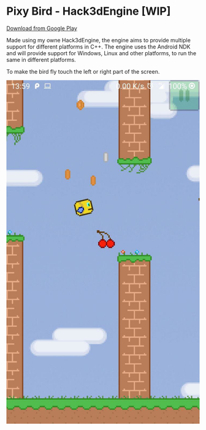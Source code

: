 # Pixy Bird - Hack3dEngine [WIP]

[Download from Google Play](https://play.google.com/store/apps/details?id=com.hack2s.pixy_bird)

Made using my owne Hack3dEngine, the engine aims to provide multiple support for different platforms in C++. The engine uses the Android NDK and will provide support for Windows, Linux and other platforms, to run the same in different platforms.

To make the bird fly touch the left or right part of the screen.

![](jelly_bird.png)
